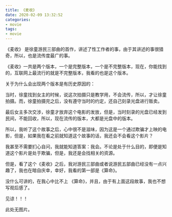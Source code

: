 ```yaml
---
title: 《麦收》
date: 2020-02-09 13:32:52
categories:
- movie
tags:
- movie
---
```

《麦收》 是徐童游民三部曲的首作，讲述了性工作者的事，由于其讲述的事很猎奇，所以，也是流传度最广的事。

《麦收》一共是两个版本，一个是完整版本，一个是不完整版本，现在，你能找到的，互联网上最流行的就是不完整版本，我看的也是这个版本。

关于为什么会出现两个版本是有历史原因的：

当时，徐童找到女主的时候，说这次拍摄只是教学用，不会流传，所以，才让徐童拍摄。而，徐童拍摄完之后，没有遵守当时的约定，还自己刻录光盘进行贩卖。

最后女主多次交涉，徐童才放弃这个电影的发放，但是，当时刻录的光盘已经发到民间，不能回收，所以，现在流传的版本，大都是光盘中的版本。

所以，我听了这个故事之后，心中很不是滋味，因为这是一个通过欺骗才上映的电影，但是，如果我在看之前就知道这个故事的话，我还会不会看这个影片？

我甚至不需要扪心自问，我就能知道答案：我会。不论是处于什么目的，即便是知道这个影片是处于欺骗，但是，我还是会找相关的资源。

但是，看了这个《麦收》之后，我对游民三部曲或者说游民五部曲已经没有一点兴趣了，我也在暗自庆幸，幸好，我看的第一部是《算命》。

<!-- more -->

没什么可讲的，在我心中比不上 《算命》，并且，由于有上面这段故事，我也不想写观后感了。

见谅！！！

此处无图片。